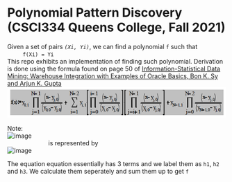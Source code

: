 # **Polynomial Pattern Discovery** (CSCI334 Queens College, Fall 2021)

Given a set of pairs *`(Xi, Yi)`*, we can find a polynomial `f` such that  
&nbsp;&nbsp;&nbsp;&nbsp;&nbsp;&nbsp;&nbsp;&nbsp; `f(Xi) = Yi`  
This repo exhibits an implementation of finding such polynomial. Derivation is done using the formula found on page 50 of [Information-Statistical Data Mining: Warehouse Integration with Examples of Oracle
Basics, Bon K. Sy and Arjun K. Gupta](https://books.google.com/books?id=Qwo2mFAn7AEC&dq=bon+sy+data+mining&hl=en&sa=X&ei=hrU-VeuDGZX-yQT2y4HQDQ&ved=0CDEQ6AEwAA)  
![](equation.png)  

Note:  
![image](https://user-images.githubusercontent.com/51377282/140623223-c3999134-69e2-4141-8062-f8843f835b8c.png)  
&nbsp;&nbsp;&nbsp;&nbsp;&nbsp;&nbsp;&nbsp;&nbsp;&nbsp;&nbsp;&nbsp;&nbsp;&nbsp;&nbsp;&nbsp;&nbsp;&nbsp;&nbsp;&nbsp;&nbsp;&nbsp;&nbsp;&nbsp;&nbsp;is represented by  
![image](https://user-images.githubusercontent.com/51377282/140623316-8057e09c-a89c-42c3-a473-fdb5ffc15c2f.png)

The equation equation essentially has 3 terms and we label them as `h1`, `h2` and `h3`. We calculate them seperately and sum them up to get `f`

